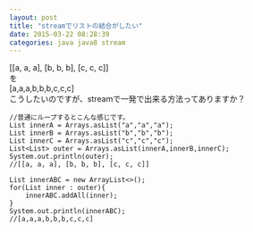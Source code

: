 ```yaml
---
layout: post
title: "streamでリストの結合がしたい"
date: 2015-03-22 08:28:39
categories: java java8 stream
---
```

<p>[[a, a, a], [b, b, b], [c, c, c]]<br>
を<br>
[a,a,a,b,b,b,c,c,c]<br>
こうしたいのですが、streamで一発で出来る方法ってありますか？</p>

<pre><code>//普通にループするとこんな感じです。
List innerA = Arrays.asList("a","a","a");
List innerB = Arrays.asList("b","b","b");
List innerC = Arrays.asList("c","c","c");
List&lt;List&gt; outer = Arrays.asList(innerA,innerB,innerC);
System.out.println(outer);
//[[a, a, a], [b, b, b], [c, c, c]]

List innerABC = new ArrayList&lt;&gt;();
for(List inner : outer){
    innerABC.addAll(inner);
}
System.out.println(innerABC);
//[a,a,a,b,b,b,c,c,c]
</code></pre>
